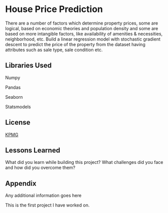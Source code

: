 
# House Price Prediction


There are a number of factors which determine property prices, some are logical, based on economic theories and population density and some are based on more intangible factors, like availability of amenities & necessities, neighborhood, etc. 
Build a linear regression model with stochastic gradient descent to predict the price of the property from the dataset having attributes such as sale type, sale condition etc. 


## Libraries Used 

Numpy

Pandas

Seaborn

Statsmodels
## License

[KPMG](https://home.kpmg/in/en/home/misc/legal.html)


## Lessons Learned

What did you learn while building this project? What challenges did you face and how did you overcome them?


## Appendix

Any additional information goes here

This is the first project I have worked on. 